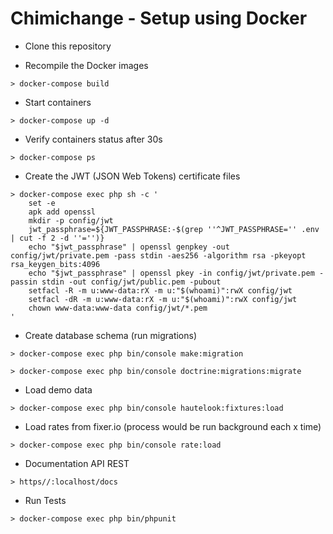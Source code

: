 # Chimichange - Setup using Docker

- Clone this repository

- Recompile the Docker images

`> docker-compose build`

- Start containers

`> docker-compose up -d`

- Verify containers status after 30s

`> docker-compose ps`

- Create the JWT (JSON Web Tokens) certificate files

```
> docker-compose exec php sh -c '
    set -e
    apk add openssl
    mkdir -p config/jwt
    jwt_passphrase=${JWT_PASSPHRASE:-$(grep ''^JWT_PASSPHRASE='' .env | cut -f 2 -d ''='')}
    echo "$jwt_passphrase" | openssl genpkey -out config/jwt/private.pem -pass stdin -aes256 -algorithm rsa -pkeyopt rsa_keygen_bits:4096
    echo "$jwt_passphrase" | openssl pkey -in config/jwt/private.pem -passin stdin -out config/jwt/public.pem -pubout
    setfacl -R -m u:www-data:rX -m u:"$(whoami)":rwX config/jwt
    setfacl -dR -m u:www-data:rX -m u:"$(whoami)":rwX config/jwt
    chown www-data:www-data config/jwt/*.pem
'
```

- Create database schema (run migrations)

`> docker-compose exec php bin/console make:migration`

`> docker-compose exec php bin/console doctrine:migrations:migrate`

- Load demo data

`> docker-compose exec php bin/console hautelook:fixtures:load`

- Load rates from fixer.io (process would be run background each x time)

`> docker-compose exec php bin/console rate:load`

- Documentation API REST

`> https//:localhost/docs`

- Run Tests

`> docker-compose exec php bin/phpunit`

